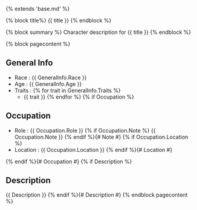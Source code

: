 {% extends 'base.md' %}

{% block title%}
{{ title }}
{% endblock %}

{% block summary %}
Character description for {{ title }}
{% endblock %}

{% block pagecontent %}
## General Info

- Race : {{ GeneralInfo.Race }}
- Age : {{ GeneralInfo.Age }}
- Traits :
{% for trait in GeneralInfo.Traits %}
    - {{ trait }}
{% endfor %}
{% if Occupation %}
## Occupation

- Role : {{ Occupation.Role }}
{% if Occupation.Note %}
    {{ Occupation.Note }}
{% endif %}{# Note #}
{% if Occupation.Location %}
- Location : {{ Occupation.Location }}
{% endif %}{# Location #}

{% endif %}{# Occupation #}
{% if Description %}
## Description

{{ Description }}
{% endif %}{# Description #}
{% endblock pagecontent %}

